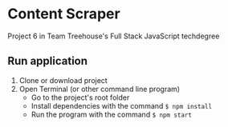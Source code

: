# Content Scraper
Project 6 in Team Treehouse's Full Stack JavaScript techdegree

## Run application
1. Clone or download project
2. Open Terminal (or other command line program)
   * Go to the project's root folder
   * Install dependencies with the command `$ npm install`
   * Run the program with the command `$ npm start`
